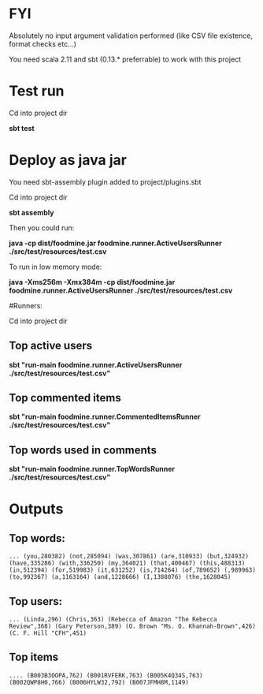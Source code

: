 # FYI

Absolutely no input argument validation performed (like CSV file existence, format checks etc...)

You need scala 2.11 and sbt (0.13.* preferrable) to work with this project

# Test run

Cd into project dir

**sbt test**

# Deploy as java jar

You need sbt-assembly plugin added to project/plugins.sbt

Cd into project dir

**sbt assembly**

Then you could run:

**java -cp dist/foodmine.jar foodmine.runner.ActiveUsersRunner ./src/test/resources/test.csv**

To run in low memory mode:

**java -Xms256m -Xmx384m -cp dist/foodmine.jar foodmine.runner.ActiveUsersRunner ./src/test/resources/test.csv**


#Runners:

Cd into project dir

## Top active users

**sbt "run-main foodmine.runner.ActiveUsersRunner ./src/test/resources/test.csv"**

## Top commented items

**sbt "run-main foodmine.runner.CommentedItemsRunner ./src/test/resources/test.csv"**

## Top words used in comments

**sbt "run-main foodmine.runner.TopWordsRunner ./src/test/resources/test.csv"**


# Outputs

## Top words:
`...
(you,280382)
(not,285094)
(was,307861)
(are,310933)
(but,324932)
(have,335286)
(with,336250)
(my,364021)
(that,400467)
(this,488313)
(in,512394)
(for,519983)
(it,631252)
(is,714264)
(of,789652)
(,989963)
(to,992367)
(a,1163164)
(and,1228666)
(I,1388076)
(the,1628045)
`

## Top users:
`...
(Linda,296)
(Chris,363)
(Rebecca of Amazon "The Rebecca Review",368)
(Gary Peterson,389)
(O. Brown "Ms. O. Khannah-Brown",426)
(C. F. Hill "CFH",451)
`

## Top items
`....
(B003B3OOPA,762)
(B001RVFERK,763)
(B005K4Q34S,763)
(B002QWP8H0,766)
(B006HYLW32,792)
(B007JFMH8M,1149)
`
